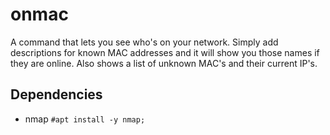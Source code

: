 # onmac

A command that lets you see who's on your network. Simply add descriptions for known MAC addresses and it will show you those names if they are online. Also shows a list of unknown MAC's and their current IP's.


## Dependencies

* nmap `#apt install -y nmap;`
